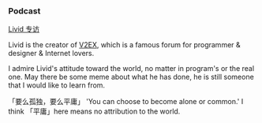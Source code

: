 
### Podcast

[Livid 专访](https://ipn.li/kernelpanic/26/)

Livid is the creator of [V2EX](https://www.v2ex.com), which is a famous forum for programmer & designer & Internet lovers.

I admire Livid's attitude toward the world, no matter in program's or the real one. May there be some meme about what he has done, he is still someone that I would like to learn from.

「要么孤独，要么平庸」
'You can choose to become alone or common.'
I think 「平庸」here means no attribution to the world.
